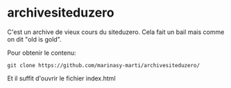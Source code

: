 # archivesiteduzero
C'est un archive de vieux cours du siteduzero. Cela fait un bail mais comme on dit "old is gold".

Pour obtenir le contenu: 

  `git clone https://github.com/marinasy-marti/archivesiteduzero/`

Et il suffit d'ouvrir le fichier index.html

